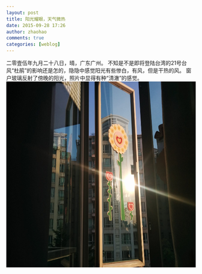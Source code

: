 ```yaml
---
layout: post
title: 阳光耀眼，天气微热
date: 2015-09-28 17:26
author: zhaohao
comments: true
categories: [weblog]
---
```

二零壹伍年九月二十八日，晴，广东广州。
不知是不是即将登陆台湾的21号台风“杜鹃”的影响还是怎的，隐隐中感觉阳光有些惨白，有风，但是干热的风。
窗户玻璃反射了傍晚的阳光，照片中显得有种“清澈”的感觉。
<a href="/Media/IMG_20150928_172058.jpg"><img src="/Media/IMG_20150928_172058.jpg" alt="IMG_20150928_172058" width="660" height="495" class="alignnone size-large wp-image-971" /></a>
